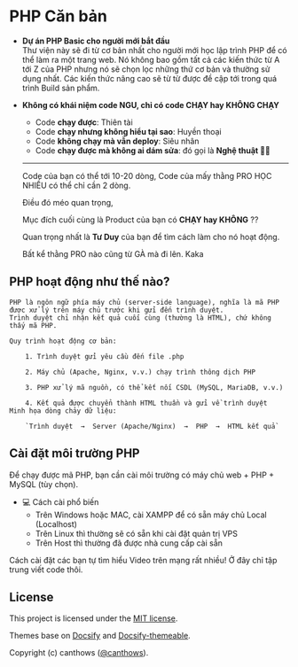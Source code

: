 # PHP Căn bản

- **Dự án PHP Basic cho người mới bắt đầu**<br>
  Thư viện này sẽ đi từ cơ bản nhất cho người mới học lập trình PHP để có thể làm ra một trang web.
  Nó không bao gồm tất cả các kiến thức từ A tới Z của PHP nhưng nó sẽ chọn lọc những thứ cơ bản và thường sử dụng nhất.
  Các kiến thức nâng cao sẽ từ từ được đề cập tới trong quá trình Build sản phẩm.
  
- **Không có khái niệm code NGU, chỉ có code CHẠY hay KHÔNG CHẠY**<br>
	- Code **chạy được**: Thiên tài  
	- Code **chạy nhưng không hiểu tại sao**: Huyền thoại  
	- Code **không chạy mà vẫn deploy**: Siêu nhân  
	- Code **chạy được mà không ai dám sửa**: đó gọi là **Nghệ thuật 🧠💥**

	
	-------------
	Code của bạn có thể tới 10-20 dòng, Code của mấy thằng PRO HỌC NHIỀU có thể chỉ cần 2 dòng.
	
	Điều đó méo quan trọng,
	
	Mục đích cuối cùng là Product của bạn có **CHẠY hay KHÔNG** ??
	
	Quan trọng nhất là **Tư Duy** của bạn để tìm cách làm cho nó hoạt động.
	
	Bất kể thằng PRO nào cũng từ GÀ mà đi lên. Kaka
	
## PHP hoạt động như thế nào?

	PHP là ngôn ngữ phía máy chủ (server-side language), nghĩa là mã PHP được xử lý trên máy chủ trước khi gửi đến trình duyệt.
	Trình duyệt chỉ nhận kết quả cuối cùng (thường là HTML), chứ không thấy mã PHP.

	Quy trình hoạt động cơ bản:

		1. Trình duyệt gửi yêu cầu đến file .php

		2. Máy chủ (Apache, Nginx, v.v.) chạy trình thông dịch PHP

		3. PHP xử lý mã nguồn, có thể kết nối CSDL (MySQL, MariaDB, v.v.)

		4. Kết quả được chuyển thành HTML thuần và gửi về trình duyệt
	Minh họa dòng chảy dữ liệu:
	
		`Trình duyệt  →  Server (Apache/Nginx)  →  PHP  →  HTML kết quả`

## Cài đặt môi trường PHP
Để chạy được mã PHP, bạn cần cài môi trường có máy chủ web + PHP + MySQL (tùy chọn).

- 💻 Cách cài phổ biến 
	- Trên Windows hoặc MAC, cài XAMPP để có sẵn máy chủ Local (Localhost)
	- Trên Linux thì thường sẽ có sẵn khi cài đặt quản trị VPS
	- Trên Host thì thường đã được nhà cung cấp cài sẵn

Cách cài đặt các bạn tự tìm hiểu Video trên mạng rất nhiều! Ở đây chỉ tập trung viết code thôi.
## License

This project is licensed under the [MIT license](https://github.com/canthows/begin_dev/blob/main/LICENSE).

Themes base on [Docsify](https://docsify.js.org) and [Docsify-themeable](https://github.com/jhildenbiddle/docsify-themeable).

Copyright (c) canthows ([@canthows](https://github.com/canthows)).
